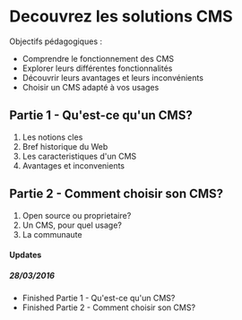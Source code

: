 # Decouvrez les solutions CMS

Objectifs pédagogiques :
- Comprendre le fonctionnement des CMS
- Explorer leurs différentes fonctionnalités
- Découvrir leurs avantages et leurs inconvénients
- Choisir un CMS adapté à vos usages

## Partie 1 - Qu'est-ce qu'un CMS?
1. Les notions cles
2. Bref historique du Web
3. Les caracteristiques d'un CMS
4. Avantages et inconvenients

## Partie 2 - Comment choisir son CMS?
1. Open source ou proprietaire?
2. Un CMS, pour quel usage?
3. La communaute

#### Updates
##### 28/03/2016
- Finished Partie 1 - Qu'est-ce qu'un CMS?
- Finished Partie 2 - Comment choisir son CMS?
